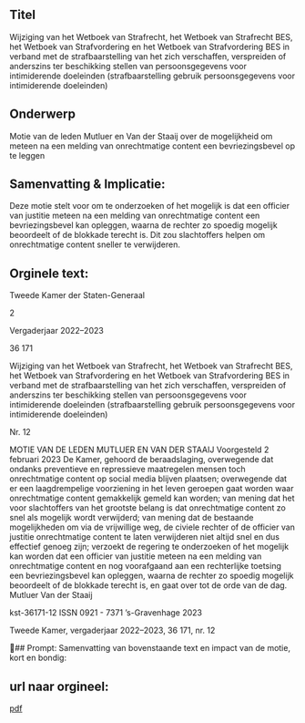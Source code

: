 ## Titel
Wijziging van het Wetboek van Strafrecht, het Wetboek van Strafrecht BES, het Wetboek van Strafvordering en het Wetboek van Strafvordering BES in verband met de strafbaarstelling van het zich verschaffen, verspreiden of anderszins ter beschikking stellen van persoonsgegevens voor intimiderende doeleinden (strafbaarstelling gebruik persoonsgegevens voor intimiderende doeleinden)
## Onderwerp
Motie van de leden Mutluer en Van der Staaij over de mogelijkheid om meteen na een melding van onrechtmatige content een bevriezingsbevel op te leggen
## Samenvatting & Implicatie:

Deze motie stelt voor om te onderzoeken of het mogelijk is dat een officier van justitie meteen na een melding van onrechtmatige content een bevriezingsbevel kan opleggen, waarna de rechter zo spoedig mogelijk beoordeelt of de blokkade terecht is. Dit zou slachtoffers helpen om onrechtmatige content sneller te verwijderen.
## Orginele text:


Tweede Kamer der Staten-Generaal

2

Vergaderjaar 2022–2023

36 171

Wijziging van het Wetboek van Strafrecht, het
Wetboek van Strafrecht BES, het Wetboek van
Strafvordering en het Wetboek van
Strafvordering BES in verband met de
strafbaarstelling van het zich verschaffen,
verspreiden of anderszins ter beschikking
stellen van persoonsgegevens voor
intimiderende doeleinden (strafbaarstelling
gebruik persoonsgegevens voor intimiderende
doeleinden)

Nr. 12

MOTIE VAN DE LEDEN MUTLUER EN VAN DER STAAIJ
Voorgesteld 2 februari 2023
De Kamer,
gehoord de beraadslaging,
overwegende dat ondanks preventieve en repressieve maatregelen
mensen toch onrechtmatige content op social media blijven plaatsen;
overwegende dat er een laagdrempelige voorziening in het leven
geroepen gaat worden waar onrechtmatige content gemakkelijk gemeld
kan worden;
van mening dat het voor slachtoffers van het grootste belang is dat
onrechtmatige content zo snel als mogelijk wordt verwijderd;
van mening dat de bestaande mogelijkheden om via de vrijwillige weg, de
civiele rechter of de officier van justitie onrechtmatige content te laten
verwijderen niet altijd snel en dus effectief genoeg zijn;
verzoekt de regering te onderzoeken of het mogelijk kan worden dat een
officier van justitie meteen na een melding van onrechtmatige content en
nog voorafgaand aan een rechterlijke toetsing een bevriezingsbevel kan
opleggen, waarna de rechter zo spoedig mogelijk beoordeelt of de
blokkade terecht is,
en gaat over tot de orde van de dag.
Mutluer
Van der Staaij

kst-36171-12
ISSN 0921 - 7371
’s-Gravenhage 2023

Tweede Kamer, vergaderjaar 2022–2023, 36 171, nr. 12

## Prompt:
Samenvatting van bovenstaande text en impact van de motie, kort en bondig:

## url naar orgineel:
[pdf](https://gegevensmagazijn.tweedekamer.nl/OData/v4/2.0/Document(427cd17b-4b6d-485f-816c-9a4a9231bee9)/resource)
